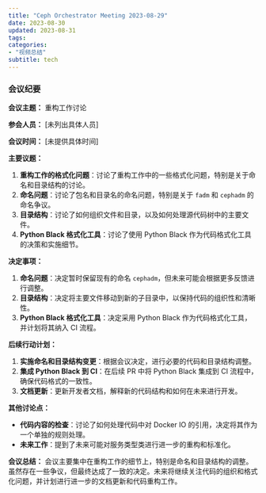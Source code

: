 ```yaml
---
title: "Ceph Orchestrator Meeting 2023-08-29"
date: 2023-08-30
updated: 2023-08-31
tags:
categories:
- "视频总结"
subtitle: tech
---
```



### 会议纪要

**会议主题：** 重构工作讨论

**参会人员：** [未列出具体人员]

**会议时间：** [未提供具体时间]

**主要议题：**
1. **重构工作的格式化问题**：讨论了重构工作中的一些格式化问题，特别是关于命名和目录结构的讨论。
2. **命名问题**：讨论了包名和目录名的命名问题，特别是关于 `fadm` 和 `cephadm` 的命名争议。
3. **目录结构**：讨论了如何组织文件和目录，以及如何处理源代码树中的主要文件。
4. **Python Black 格式化工具**：讨论了使用 Python Black 作为代码格式化工具的决策和实施细节。

**决定事项：**
1. **命名问题**：决定暂时保留现有的命名 `cephadm`，但未来可能会根据更多反馈进行调整。
2. **目录结构**：决定将主要文件移动到新的子目录中，以保持代码的组织性和清晰性。
3. **Python Black 格式化工具**：决定采用 Python Black 作为代码格式化工具，并计划将其纳入 CI 流程。

**后续行动计划：**
1. **实施命名和目录结构变更**：根据会议决定，进行必要的代码和目录结构调整。
2. **集成 Python Black 到 CI**：在后续 PR 中将 Python Black 集成到 CI 流程中，确保代码格式的一致性。
3. **文档更新**：更新开发者文档，解释新的代码结构和如何在未来进行开发。

**其他讨论点：**
- **代码内容的检查**：讨论了如何处理代码中对 Docker IO 的引用，决定将其作为一个单独的规则处理。
- **未来工作**：提到了未来可能对服务类型类进行进一步的重构和标准化。

**会议总结：**
会议主要集中在重构工作的细节上，特别是命名和目录结构的调整。虽然存在一些争议，但最终达成了一致的决定。未来将继续关注代码的组织和格式化问题，并计划进行进一步的文档更新和代码重构工作。